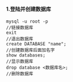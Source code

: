 #### 1.登陆并创建数据库

```mysql
mysql -u root -p 
//链接数据库
exit 
//退出数据库
create DATABASE "name";
//创建数据库后面加名字
show databases;
//显示数据库
drop database <数据库名>;
//删除数据库

```